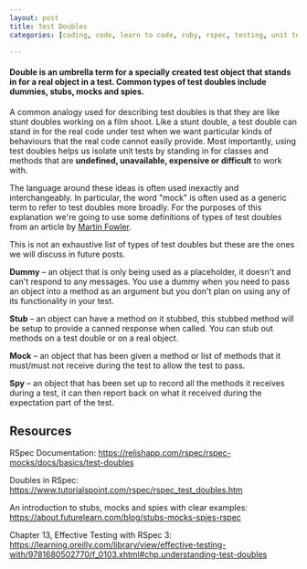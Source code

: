 ```yaml
---
layout: post
title: Test Doubles
categories: [coding, code, learn to code, ruby, rspec, testing, unit test, double, dummy, mock, stub, spy]

---
```

#### Double is an umbrella term for a specially created test object that stands in for a real object in a test. Common types of test doubles include dummies, stubs, mocks and spies.

A common analogy used for describing test doubles is that they are like stunt doubles working on a film shoot. Like a stunt double, a test double can stand in for the real code under test when we want particular kinds of behaviours that the real code cannot easily provide. Most importantly, using test doubles helps us isolate unit tests by standing in for classes and methods that are **undefined, unavailable, expensive or difficult** to work with.

The language around these ideas is often used inexactly and interchangeably. In particular, the word "mock" is often used as a generic term to refer to test doubles more broadly. For the purposes of this explanation we're going to use some definitions of types of test doubles from an article by [Martin Fowler](http://martinfowler.com/articles/mocksArentStubs.html).

This is not an exhaustive list of types of test doubles but these are the ones we will discuss in future posts.

**Dummy** – an object that is only being used as a placeholder, it doesn't and can't respond to any messages. You use a dummy when you need to pass an object into a method as an argument but you don't plan on using any of its functionality in your test.

**Stub** – an object can have a method on it stubbed, this stubbed method will be setup to provide a canned response when called. You can stub out methods on a test double or on a real object.

**Mock** – an object that has been given a method or list of methods that it must/must not receive during the test to allow the test to pass.

**Spy** – an object that has been set up to record all the methods it receives during a test, it can then report back on what it received during the expectation part of the test.

## Resources
RSpec Documentation:
https://relishapp.com/rspec/rspec-mocks/docs/basics/test-doubles

Doubles in RSpec:
https://www.tutorialspoint.com/rspec/rspec_test_doubles.htm

An introduction to stubs, mocks and spies with clear examples:
https://about.futurelearn.com/blog/stubs-mocks-spies-rspec

Chapter 13, Effective Testing with RSpec 3:
https://learning.oreilly.com/library/view/effective-testing-with/9781680502770/f_0103.xhtml#chp.understanding-test-doubles
